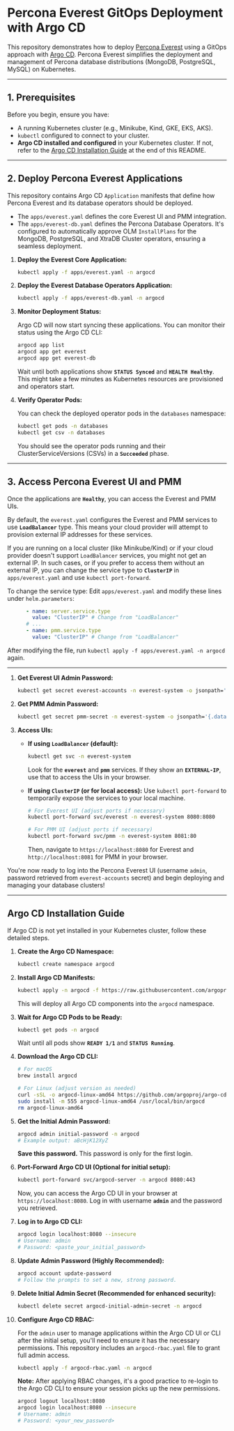 # Percona Everest GitOps Deployment with Argo CD

This repository demonstrates how to deploy [Percona Everest](https://www.percona.com/software/percona-everest) using a GitOps approach with [Argo CD](https://argoproj.github.io/cd/). Percona Everest simplifies the deployment and management of Percona database distributions (MongoDB, PostgreSQL, MySQL) on Kubernetes.

-----

## 1\. Prerequisites

Before you begin, ensure you have:

  * A running Kubernetes cluster (e.g., Minikube, Kind, GKE, EKS, AKS).
  * `kubectl` configured to connect to your cluster.
  * **Argo CD installed and configured** in your Kubernetes cluster. If not, refer to the [Argo CD Installation Guide](https://www.google.com/search?q=%23argo-cd-installation-guide) at the end of this README.

-----

## 2\. Deploy Percona Everest Applications

This repository contains Argo CD `Application` manifests that define how Percona Everest and its database operators should be deployed.

  * The `apps/everest.yaml` defines the core Everest UI and PMM integration.
  * The `apps/everest-db.yaml` defines the Percona Database Operators. It's configured to automatically approve OLM `InstallPlans` for the MongoDB, PostgreSQL, and XtraDB Cluster operators, ensuring a seamless deployment.

<!-- end list -->

1.  **Deploy the Everest Core Application:**

    ```bash
    kubectl apply -f apps/everest.yaml -n argocd
    ```

2.  **Deploy the Everest Database Operators Application:**

    ```bash
    kubectl apply -f apps/everest-db.yaml -n argocd
    ```

3.  **Monitor Deployment Status:**

    Argo CD will now start syncing these applications. You can monitor their status using the Argo CD CLI:

    ```bash
    argocd app list
    argocd app get everest
    argocd app get everest-db
    ```

    Wait until both applications show **`STATUS Synced`** and **`HEALTH Healthy`**. This might take a few minutes as Kubernetes resources are provisioned and operators start.

4.  **Verify Operator Pods:**

    You can check the deployed operator pods in the `databases` namespace:

    ```bash
    kubectl get pods -n databases
    kubectl get csv -n databases
    ```

    You should see the operator pods running and their ClusterServiceVersions (CSVs) in a **`Succeeded`** phase.

-----

## 3\. Access Percona Everest UI and PMM

Once the applications are **`Healthy`**, you can access the Everest and PMM UIs.

By default, the `everest.yaml` configures the Everest and PMM services to use **`LoadBalancer`** type. This means your cloud provider will attempt to provision external IP addresses for these services.

If you are running on a local cluster (like Minikube/Kind) or if your cloud provider doesn't support `LoadBalancer` services, you might not get an external IP. In such cases, or if you prefer to access them without an external IP, you can change the service type to **`ClusterIP`** in `apps/everest.yaml` and use `kubectl port-forward`.

To change the service type:
Edit `apps/everest.yaml` and modify these lines under `helm.parameters`:

```yaml
      - name: server.service.type
        value: "ClusterIP" # Change from "LoadBalancer"
      # ...
      - name: pmm.service.type
        value: "ClusterIP" # Change from "LoadBalancer"
```

After modifying the file, run `kubectl apply -f apps/everest.yaml -n argocd` again.

-----

1.  **Get Everest UI Admin Password:**

    ```bash
    kubectl get secret everest-accounts -n everest-system -o jsonpath='{.data.SUPERUSER_PASSWORD}' | base64 --decode
    ```

2.  **Get PMM Admin Password:**

    ```bash
    kubectl get secret pmm-secret -n everest-system -o jsonpath='{.data.PMM_ADMIN_PASSWORD}' | base64 --decode
    ```

3.  **Access UIs:**

      * **If using `LoadBalancer` (default):**

        ```bash
        kubectl get svc -n everest-system
        ```

        Look for the **`everest`** and **`pmm`** services. If they show an **`EXTERNAL-IP`**, use that to access the UIs in your browser.

      * **If using `ClusterIP` (or for local access):**
        Use `kubectl port-forward` to temporarily expose the services to your local machine.

        ```bash
        # For Everest UI (adjust ports if necessary)
        kubectl port-forward svc/everest -n everest-system 8080:8080

        # For PMM UI (adjust ports if necessary)
        kubectl port-forward svc/pmm -n everest-system 8081:80
        ```

        Then, navigate to `https://localhost:8080` for Everest and `http://localhost:8081` for PMM in your browser.

You're now ready to log into the Percona Everest UI (username `admin`, password retrieved from `everest-accounts` secret) and begin deploying and managing your database clusters\!

-----

## Argo CD Installation Guide

If Argo CD is not yet installed in your Kubernetes cluster, follow these detailed steps.

1.  **Create the Argo CD Namespace:**

    ```bash
    kubectl create namespace argocd
    ```

2.  **Install Argo CD Manifests:**

    ```bash
    kubectl apply -n argocd -f https://raw.githubusercontent.com/argoproj/argo-cd/stable/manifests/install.yaml
    ```

    This will deploy all Argo CD components into the `argocd` namespace.

3.  **Wait for Argo CD Pods to be Ready:**

    ```bash
    kubectl get pods -n argocd
    ```

    Wait until all pods show **`READY 1/1`** and **`STATUS Running`**.

4.  **Download the Argo CD CLI:**

    ```bash
    # For macOS
    brew install argocd

    # For Linux (adjust version as needed)
    curl -sSL -o argocd-linux-amd64 https://github.com/argoproj/argo-cd/releases/latest/download/argocd-linux-amd64
    sudo install -m 555 argocd-linux-amd64 /usr/local/bin/argocd
    rm argocd-linux-amd64
    ```

5.  **Get the Initial Admin Password:**

    ```bash
    argocd admin initial-password -n argocd
    # Example output: aBcHjK12XyZ
    ```

    **Save this password.** This password is only for the first login.

6.  **Port-Forward Argo CD UI (Optional for initial setup):**

    ```bash
    kubectl port-forward svc/argocd-server -n argocd 8080:443
    ```

    Now, you can access the Argo CD UI in your browser at `https://localhost:8080`. Log in with username **`admin`** and the password you retrieved.

7.  **Log in to Argo CD CLI:**

    ```bash
    argocd login localhost:8080 --insecure
    # Username: admin
    # Password: <paste_your_initial_password>
    ```

8.  **Update Admin Password (Highly Recommended):**

    ```bash
    argocd account update-password
    # Follow the prompts to set a new, strong password.
    ```

9.  **Delete Initial Admin Secret (Recommended for enhanced security):**

    ```bash
    kubectl delete secret argocd-initial-admin-secret -n argocd
    ```

10. **Configure Argo CD RBAC:**

    For the `admin` user to manage applications within the Argo CD UI or CLI after the initial setup, you'll need to ensure it has the necessary permissions. This repository includes an `argocd-rbac.yaml` file to grant full admin access.

    ```bash
    kubectl apply -f argocd-rbac.yaml -n argocd
    ```

    **Note:** After applying RBAC changes, it's a good practice to re-login to the Argo CD CLI to ensure your session picks up the new permissions.

    ```bash
    argocd logout localhost:8080
    argocd login localhost:8080 --insecure
    # Username: admin
    # Password: <your_new_password>
    ```